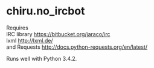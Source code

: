 # chiru.no_ircbot

Requires<br>
IRC library https://bitbucket.org/jaraco/irc<br>
lxml http://lxml.de/<br>
and Requests http://docs.python-requests.org/en/latest/<br>

Runs well with Python 3.4.2.
